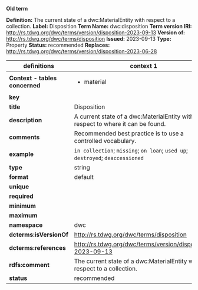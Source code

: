 **Old term**

**Definition:** The current state of a dwc:MaterialEntity with respect to a collection.
**Label:** Disposition
**Term Name:** dwc:disposition
**Term version IRI:** http://rs.tdwg.org/dwc/terms/version/disposition-2023-09-13
**Version of:** http://rs.tdwg.org/dwc/terms/disposition
**Issued:** 2023-09-13
**Type:** Property
**Status:** recommended
**Replaces:** http://rs.tdwg.org/dwc/terms/version/disposition-2023-06-28


| definitions | context 1 |
|-|-|
| **Context - tables concerned** | <ul><li>material</li></ul> |
| **key** |  |
| **title** | Disposition |
| **description** | A current state of a dwc:MaterialEntity with respect to where it can be found. |
| **comments** | Recommended best practice is to use a controlled vocabulary. |
| **example** | `in collection`; `missing`; `on loan`; `used up`; `destroyed`; `deaccessioned` |
| **type** | string |
| **format** | default |
| **unique** |  |
| **required** |  |
| **minimum** |  |
| **maximum** |  |
| **namespace** | dwc |
| **dcterms:isVersionOf** | http://rs.tdwg.org/dwc/terms/disposition |
| **dcterms:references** | http://rs.tdwg.org/dwc/terms/version/disposition-2023-09-13 |
| **rdfs:comment** | The current state of a dwc:MaterialEntity with respect to a collection. |
| **status** | recommended |
